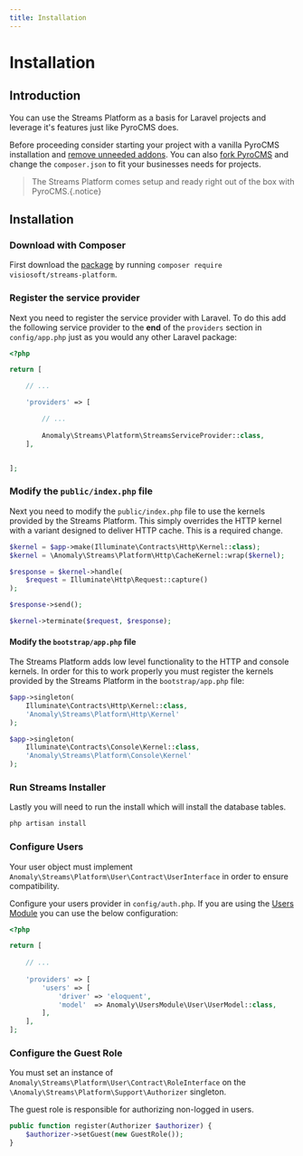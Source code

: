 ```yaml
---
title: Installation
---
```


# Installation

<div class="documentation__toc"></div>

## Introduction

You can use the Streams Platform as a basis for Laravel projects and leverage it's features just like PyroCMS does.

Before proceeding consider starting your project with a vanilla PyroCMS installation and [remove unneeded addons](/documentation/pyrocms/latest/the-basics/optimizing). You can also [fork PyroCMS](https://github.com/pyrocms/pyrocms) and change the `composer.json` to fit your businesses needs for projects.

> The Streams Platform comes setup and ready right out of the box with PyroCMS.{.notice}

## Installation

### Download with Composer

First download the [package](https://packagist.org/packages/visiosoft/streams-platform) by running `composer require visiosoft/streams-platform`.

### Register the service provider

Next you need to register the service provider with Laravel. To do this add the following service provider to the **end** of the `providers` section in `config/app.php` just as you would any other Laravel package:

```php
<?php

return [

    // ...

    'providers' => [

        // ...
        
        Anomaly\Streams\Platform\StreamsServiceProvider::class,
    ],


];

```

### Modify the `public/index.php` file

Next you need to modify the `public/index.php` file to use the kernels provided by the Streams Platform. This simply overrides the HTTP kernel with a variant designed to deliver HTTP cache. This is a required change.

```php
$kernel = $app->make(Illuminate\Contracts\Http\Kernel::class);
$kernel = \Anomaly\Streams\Platform\Http\CacheKernel::wrap($kernel);

$response = $kernel->handle(
    $request = Illuminate\Http\Request::capture()
);

$response->send();

$kernel->terminate($request, $response);
```
#### Modify the `bootstrap/app.php` file

The Streams Platform adds low level functionality to the HTTP and console kernels. In order for this to work properly you must register the kernels provided by the Streams Platform in the `bootstrap/app.php` file:

```php
$app->singleton(
    Illuminate\Contracts\Http\Kernel::class,
    'Anomaly\Streams\Platform\Http\Kernel'
);

$app->singleton(
    Illuminate\Contracts\Console\Kernel::class,
    'Anomaly\Streams\Platform\Console\Kernel'
);
```

### Run Streams Installer

Lastly you will need to run the install which will install the database tables.

```bash
php artisan install
```

### Configure Users

Your user object must implement `Anomaly\Streams\Platform\User\Contract\UserInterface` in order to ensure compatibility.

Configure your users provider in `config/auth.php`. If you are using the [Users Module](/documentation/users-module) you can use the below configuration:

```php
<?php

return [
  
    // ...
    
    'providers' => [
        'users' => [
            'driver' => 'eloquent',
            'model'  => Anomaly\UsersModule\User\UserModel::class,
        ],
    ],
];
```

### Configure the Guest Role

You must set an instance of `Anomaly\Streams\Platform\User\Contract\RoleInterface` on the `\Anomaly\Streams\Platform\Support\Authorizer` singleton.

The guest role is responsible for authorizing non-logged in users.

```php
public function register(Authorizer $authorizer) {
    $authorizer->setGuest(new GuestRole());
}
```
